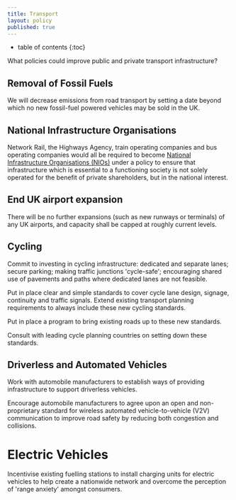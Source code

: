 ```yaml
---
title: Transport
layout: policy
published: true
---
```


* table of contents 
{:toc}

What policies could improve public and private transport infrastructure?

## Removal of Fossil Fuels

We will decrease emissions from road transport by setting a date beyond which no new fossil-fuel powered vehicles may be sold in the UK.

## National Infrastructure Organisations

Network Rail, the Highways Agency, train operating companies and bus operating companies would all be required to become [National Infrastructure Organisations (NIOs)](infrastructure.html) under a policy to ensure that infrastructure which is essential to a functioning society is not solely operated for the benefit of private shareholders, but in the national interest.

## End UK airport expansion

There will be no further expansions (such as new runways or terminals) of any UK airports, and capacity shall be capped at roughly current levels.

## Cycling 

Commit to investing in cycling infrastructure: dedicated and separate lanes; secure parking; making traffic junctions 'cycle-safe'; encouraging shared use of pavements and paths where dedicated lanes are not feasible.

Put in place clear and simple standards to cover cycle lane design, signage, continuity and traffic signals. Extend existing transport planning requirements to always include these new cycling standards.

Put in place a program to bring existing roads up to these new standards.

Consult with leading cycle planning countries on setting down these standards.

## Driverless and Automated Vehicles

Work with automobile manufacturers to establish ways of providing infrastructure to support driverless vehicles.

Encourage automobile manufacturers to agree upon an open and non-proprietary standard for wireless automated vehicle-to-vehicle (V2V) communication to improve road safety by reducing both congestion and collisions.

# Electric Vehicles

Incentivise existing fuelling stations to install charging units for electric vehicles to help create a nationwide network and overcome the perception of 'range anxiety' amongst consumers.
